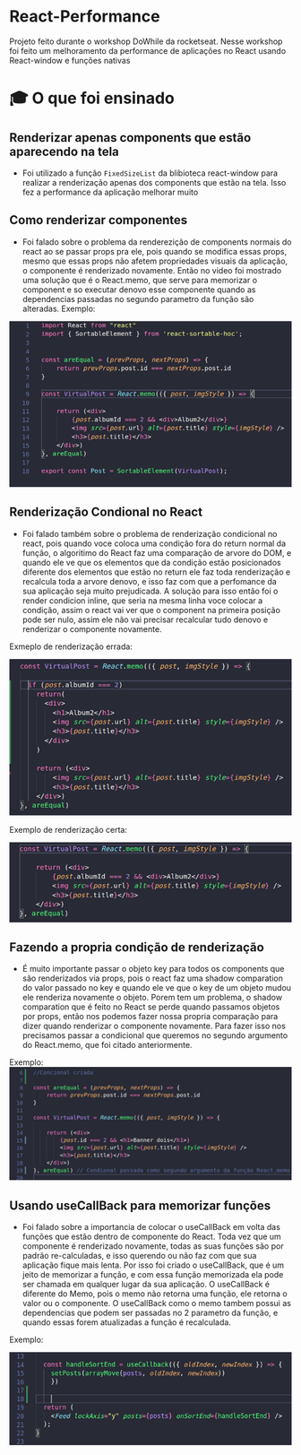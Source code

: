 # React-Performance
Projeto feito durante o workshop DoWhile da rocketseat. Nesse workshop foi feito um melhoramento da performance de aplicações no React usando React-window e funções nativas

# :mortar_board: O que foi ensinado
  
  ## Renderizar apenas components que estão aparecendo na tela
  
  - Foi utilizado a função `FixedSizeList` da blibioteca react-window para realizar a renderização apenas dos components que estão na tela. 
  Isso fez a performance da aplicação melhorar muito
  
  ## Como renderizar componentes
  
  - Foi falado sobre o problema da renderezição de components normais do react ao se passar props pra ele, pois quando se modifica essas props, mesmo que essas
  props não afetem propriedades visuais da aplicação, o componente é renderizado novamente. Então no video foi mostrado uma solução que é
  o React.memo, que serve para memorizar o component e so executar denovo esse componente quando as dependencias passadas no segundo parametro da função
  são alteradas. Exemplo:
  
   <img src="./github/exemplo1.png" />
  
  ## Renderização Condional no React
  
  - Foi falado também sobre o problema de renderização condicional no react, pois quando voce coloca uma condição fora do return normal da função, o algoritimo do React faz uma comparação de arvore do DOM, e quando ele ve que os elementos que da condição estão posicionados diferente dos elementos que estão no return ele faz toda renderização e recalcula toda a arvore denovo, e isso faz com
  que a perfomance da sua aplicação seja muito prejudicada. A solução para isso então foi o render condicion inline, que seria na mesma linha voce colocar
  a condição, assim o react vai ver que o component na primeira posição pode ser nulo, assim ele não vai precisar recalcular tudo denovo e renderizar o componente
  novamente.
  
  Exmeplo de renderização errada: 
  
   <img src="./github/renderErrado.png" />
  
  
  Exemplo de renderização certa:
  
   <img src="./github/renderCerta.png" />

## Fazendo a propria condição de renderização

 - É muito importante passar o objeto key para todos os components que são renderizados via props, pois o react faz uma shadow comparation do valor passado no key
 e quando ele ve que o key de um objeto mudou ele renderiza novamente o objeto. Porem tem um problema, o shadow comparation que é feito no React
 se perde quando passamos objetos por props, então nos podemos fazer nossa propria comparação para dizer quando renderizar o componente novamente. Para fazer isso
 nos precisamos passar a condicional que queremos no segundo argumento do React.memo, que foi citado anteriormente. 
 
 
 Exemplo: <img src="./github/Exemplorender.png" />
 
 ## Usando useCallBack para memorizar funções
 
 - Foi falado sobre a importancia de colocar o useCallBack em volta das funções que estão dentro de componente do React. Toda vez que um componente é renderizado
 novamente, todas as suas funções são por padrão re-calculadas, e isso querendo ou não faz com que sua aplicação fique mais lenta. Por isso foi criado o useCallBack, que é um jeito de memorizar a função, e com essa função memorizada ela pode ser chamada em qualquer lugar da sua aplicação. O useCallBack é diferente
 do Memo, pois o memo não retorna uma função, ele retorna o valor ou o componente. O useCallBack como o memo tambem possui as dependencias que podem ser passadas
 no 2 parametro da função, e quando essas forem atualizadas a função é recalculada.
 
 Exemplo: 
 
 <img src="./github/ExempleCallBack.png" />
 
